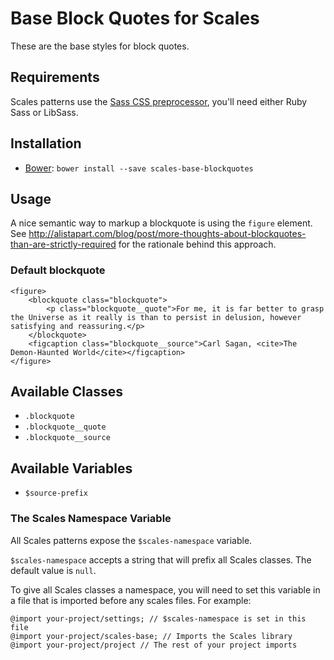 # Base Block Quotes for Scales

These are the base styles for block quotes.

## Requirements

Scales patterns use the [Sass CSS preprocessor](http://sass-lang.com/), you'll need either Ruby Sass or LibSass.

## Installation

* [Bower](http://bower.io/): `bower install --save scales-base-blockquotes`

## Usage

A nice semantic way to markup a blockquote is using the `figure` element. See http://alistapart.com/blog/post/more-thoughts-about-blockquotes-than-are-strictly-required for the rationale behind this approach.

### Default blockquote
```
<figure>
    <blockquote class="blockquote">
        <p class="blockquote__quote">For me, it is far better to grasp the Universe as it really is than to persist in delusion, however satisfying and reassuring.</p>
    </blockquote>
    <figcaption class="blockquote__source">Carl Sagan, <cite>The Demon-Haunted World</cite></figcaption>
</figure>
```

## Available Classes

* `.blockquote`
* `.blockquote__quote`
* `.blockquote__source`

## Available Variables

* `$source-prefix`

### The Scales Namespace Variable

All Scales patterns expose the `$scales-namespace` variable.

`$scales-namespace` accepts a string that will prefix all Scales classes. The default value is `null`.

To give all Scales classes a namespace, you will need to set this variable in a file that is imported before any scales files. For example:

```
@import your-project/settings; // $scales-namespace is set in this file
@import your-project/scales-base; // Imports the Scales library
@import your-project/project // The rest of your project imports
```
